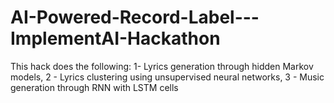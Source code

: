 # AI-Powered-Record-Label---ImplementAI-Hackathon
This hack does the following: 1- Lyrics generation through hidden Markov models, 2 - Lyrics clustering using unsupervised neural networks, 3 - Music generation through RNN with LSTM cells

